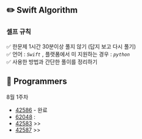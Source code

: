 ## ✏️ Swift Algorithm

### 셀프 규칙 <br>

✅ 한문제 1시간 30분이상 풀지 않기 (답지 보고 다시 풀기) </br>
✅ 언어 : _`Swift`_ , 플랫폼에서 미 지원하는 경우 : _`python`_ </br>
✅ 사용한 방법과 간단한 풀이를 정리하기 <br>

## 📌 Programmers

8월 1주차

- [42586](./Links/42586.md) - 완료
- [62048](https://programmers.co.kr/learn/courses/30/lessons/62048?language=swift) :
- [42583](https://programmers.co.kr/learn/courses/30/lessons/42583) >>
- [42587](https://programmers.co.kr/learn/courses/30/lessons/42587) >>

